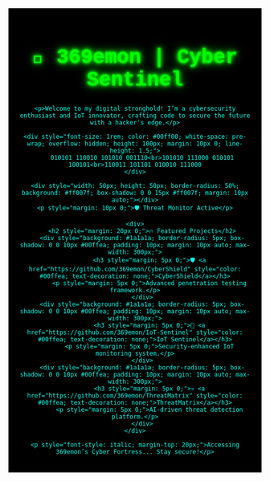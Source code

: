 <div style="background: #000; color: #00ffea; font-family: 'Courier New', monospace; text-align: center; padding: 20px;">
    <h1 style="font-size: 2.5rem; color: #00ff00; text-shadow: 0 0 5px #00ff00, 0 0 10px #00ff00, 0 0 20px #00ff00;">
        🔐 369emon | Cyber Sentinel
    </h1>

    <p>Welcome to my digital stronghold! I’m a cybersecurity enthusiast and IoT innovator, crafting code to secure the future with a hacker's edge.</p>

    <div style="font-size: 1rem; color: #00ff00; white-space: pre-wrap; overflow: hidden; height: 100px; margin: 10px 0; line-height: 1.5;">
        010101 110010 101010 001110<br>101010 111000 010101 100101<br>110011 101101 010010 111000
    </div>

    <div style="width: 50px; height: 50px; border-radius: 50%; background: #ff007f; box-shadow: 0 0 15px #ff007f; margin: 10px auto;"></div>
    <p style="margin: 10px 0;">🛡️ Threat Monitor Active</p>

    <div>
        <h2 style="margin: 20px 0;">🔥 Featured Projects</h2>
        <div style="background: #1a1a1a; border-radius: 5px; box-shadow: 0 0 10px #00ffea; padding: 10px; margin: 10px auto; max-width: 300px;">
            <h3 style="margin: 5px 0;">🛡️ <a href="https://github.com/369emon/CyberShield" style="color: #00ffea; text-decoration: none;">CyberShield</a></h3>
            <p style="margin: 5px 0;">Advanced penetration testing framework.</p>
        </div>
        <div style="background: #1a1a1a; border-radius: 5px; box-shadow: 0 0 10px #00ffea; padding: 10px; margin: 10px auto; max-width: 300px;">
            <h3 style="margin: 5px 0;">📡 <a href="https://github.com/369emon/IoT-Sentinel" style="color: #00ffea; text-decoration: none;">IoT Sentinel</a></h3>
            <p style="margin: 5px 0;">Security-enhanced IoT monitoring system.</p>
        </div>
        <div style="background: #1a1a1a; border-radius: 5px; box-shadow: 0 0 10px #00ffea; padding: 10px; margin: 10px auto; max-width: 300px;">
            <h3 style="margin: 5px 0;">💀 <a href="https://github.com/369emon/ThreatMatrix" style="color: #00ffea; text-decoration: none;">ThreatMatrix</a></h3>
            <p style="margin: 5px 0;">AI-driven threat detection platform.</p>
        </div>
    </div>

    <p style="font-style: italic; margin-top: 20px;">Accessing 369emon’s Cyber Fortress... Stay secure!</p>
</div>
